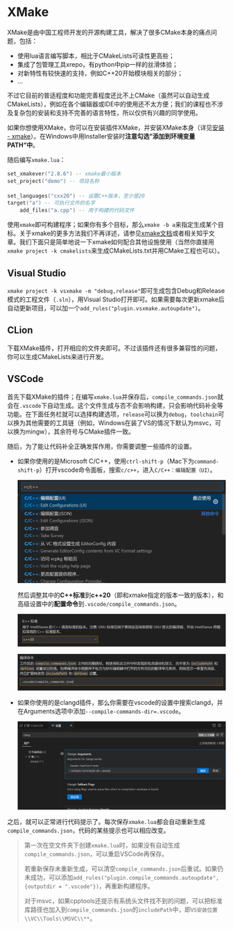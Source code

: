 # XMake

XMake是由中国工程师开发的开源构建工具，解决了很多CMake本身的痛点问题，包括：

+ 使用lua语言编写脚本，相比于CMakeLists可读性更高些；
+ 集成了包管理工具xrepo，有python中pip一样的丝滑体验；
+ 对新特性有较快速的支持，例如C++20开始模块相关的部分；
+ ...

不过它目前的普适程度和功能完善程度还比不上CMake（虽然可以自动生成CMakeLists），例如在各个编辑器或IDE中的使用还不太方便；我们的课程也不涉及复杂包的安装和支持不完善的语言特性，所以仅供有兴趣的同学使用。

如果你想使用XMake，你可以在安装插件XMake，并安装XMake本身（详见[安装 - xmake](https://xmake.io/#/zh-cn/guide/installation)）。在Windows中用Installer安装时**注意勾选”添加到环境变量PATH“中**。

随后编写`xmake.lua`：

```lua
set_xmakever("2.8.6") -- xmake最小版本
set_project("demo") -- 项目名称

set_languages("cxx20") -- 设置C++版本，至少是20
target("a") -- 可执行文件的名字
    add_files("a.cpp") -- 用于构建的代码文件
```

使用`xmake`即可构建程序；如果你有多个目标，那么`xmake -b a`来指定生成某个目标。关于xmake的更多方法我们不再详述，请参见[xmake文档](https://xmake.io)或者相关知乎文章。我们下面只是简单地说一下xmake如何配合其他设施使用（当然你直接用`xmake project -k cmakelists`来生成CMakeLists.txt并用CMake工程也可以）。

## Visual Studio

`xmake project -k vsxmake -m "debug,release"`即可生成包含Debug和Release模式的工程文件（`.sln`），用Visual Studio打开即可。如果需要每次更新xmake后自动更新项目，可以加一个`add_rules("plugin.vsxmake.autoupdate")`。

## CLion

下载XMake插件，打开相应的文件夹即可。不过该插件还有很多兼容性的问题，你可以生成CMakeLists来进行开发。

## VSCode

首先下载XMake的插件；在编写`xmake.lua`并保存后，`compile_commands.json`就会在`.vscode`下自动生成。这个文件生成与否不会影响构建，只会影响代码补全等功能。在下面任务栏就可以选择构建选项，`release`可以换为`debug`，`toolchain`可以换为其他需要的工具链（例如，Windows在装了VS的情况下默认为msvc，可以换为mingw），其余符号与CMake插件一致。

随后，为了能让代码补全正确发挥作用，你需要调整一些插件的设置。

- 如果你使用的是Microsoft C/C++，使用`ctrl-shift-p`（Mac下为`command-shift-p`）打开vscode命令面板，搜索`c/c++`，进入`C/C++：编辑配置（UI）`。

  ![Cpptools Config](../doc.assets/cpptools_config.png)

  然后调整其中的**C++标准**到**c++20**（即和xmake指定的版本一致的版本），和高级设置中的**配置命令**到`.vscode/compile_commands.json`。

  ![Cpptools Config Cpp Standard](../doc.assets/cpptools_config_cppstd.png)

  ![Cpptools Config Compile Commands](../doc.assets/cpptools_config_compilecmd.png)

- 如果你使用的是clangd插件，那么你需要在vscode的设置中搜索clangd，并在Arguments选项中添加`--compile-commands-dir=.vscode`。

  ![Clangd Vscode Setting](../doc.assets/clangd_vscode_argument.png)

之后，就可以正常进行代码提示了。每次保存`xmake.lua`都会自动重新生成`compile_commands.json`，代码的某些提示也可以相应改变。

> 第一次在空文件夹下创建`xmake.lua`时，如果没有自动生成`compile_commands.json`，可以重启VSCode再保存。
>
> 若重新保存未重新生成，可以清空`compile_commands.json`后重试。如果仍未成功，可以添加`add_rules("plugin.compile_commands.autoupdate", {outputdir = ".vscode"})`，再重新构建程序。
>
> 对于msvc，如果cpptools还提示有系统头文件找不到的问题，可以把标准库路径也加入到`compile_commands.json`的`includePath`中，即`VS安装位置\\VC\\Tools\\MSVC\\**`。